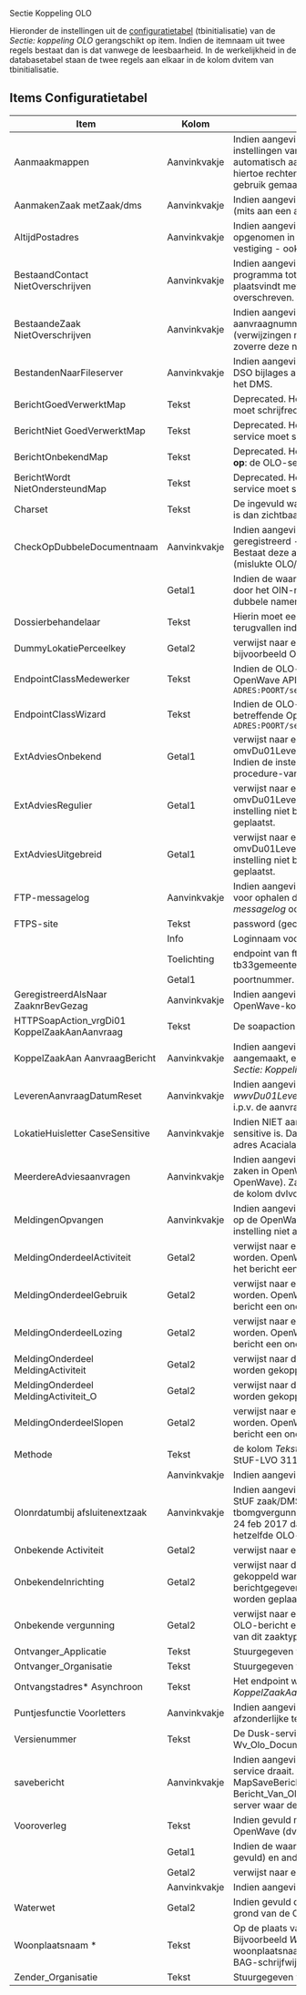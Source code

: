  Sectie Koppeling OLO

Hieronder de instellingen uit de [configuratietabel](README.md) (tbinitialisatie) van de _Sectie: koppeling OLO_ gerangschikt op item. Indien de itemnaam uit twee regels bestaat dan is dat vanwege de leesbaarheid. In de werkelijkheid in de databasetabel staan de twee regels aan elkaar in de kolom dvitem van tbinitialisatie.

## Items Configuratietabel

| Item                                         | Kolom        | Omschrijving                                           |
|----------------------------------------------|--------------|--------------------------------------------------------|
| Aanmaakmappen                                | Aanvinkvakje | Indien aangevinkt zal de OLO-verwerkingservice proberen op de fileshare (!) mappen aan te maken conform de instellingen van kolom _Tekst_ bij _Sectie: Aanmaakmappen_ waarbij _Item_ begint met \_Omgeving\_\_ of \_MilGebr\_\_. De automatisch aan te maken mappen zullen in ieder geval gedefinieerd moeten zijn als UNC-paden en de OLO-service moet hiertoe rechten hebben. Het gaat om de mappen zonder de variabelen `%inspnr%` , `%adviesnr%` en `%bezwaarnr%`. Let op: indien gebruik gemaakt wordt van de AIM tool, dan kan deze instelling NIET aanstaan. |
| AanmakenZaak metZaak/dms                     | Aanvinkvakje | Indien aangevinkt zal de OLO-service ook een StUF Zaak/DMS creerZaakbericht sturen naar het externe zaaksysteem (mits aan een aantal voorwaarden is voldaan: zie lemma _OLO-verwerking_. |
| AltijdPostadres                              | Aanvinkvakje | Indien aangevinkt en het correspondentieadres van een initiator of gemachtigde bij natuurlijkpersoon of vestiging is NIET opgenomen in het bericht, dan worden de verblijfsadresgegevens uit het OLO-bericht - naast overname in het blok vestiging - ook overgenomen in het blok postadres van de contactpersoon. |
| BestaandContact NietOverschrijven            | Aanvinkvakje | Indien aangevinkt heeft dat tot consequentie dat wanneer tijdens het inlezen van de aanvrager of gemachtigde het programma tot de conclusie komt dat deze reeds bestaat als contactadres in OpenWave, er alleen een koppeling plaatsvindt met de nieuwe vergunningsaanvraag zonder dat daarbij de bestaande contactadresgegevens worden overschreven. |
| BestaandeZaak NietOverschrijven              | Aanvinkvakje | Indien aangevinkt heeft dat tot consequentie dan wanneer een OLO-bericht wordt verwerkt met een OLO-aanvraagnummer dat al bestaat in OpenWave de gegevens van die bestaande zaak NIET worden overschreven. De (verwijzingen naar) bijlages van het OLO-bericht worden wel opgenomen in de tabel nagekomen OLO-berichten in zoverre deze nog niet bestonden (er wordt gematched op de tag bestandsnaam). |
| BestandenNaarFileserver                      | Aanvinkvakje | Indien aangevinkt en in hybride situatie dat documenten zowel op fileserver als in een DMS kunnen staan, zullen OLO en DSO bijlages automatisch op de fileserver worden geplaatst. Indien deze instelling niet bestaat of is uitgevinkt dan dus in het DMS. |
| BerichtGoedVerwerktMap                       | Tekst        | Deprecated. Het UNC-pad waarop de succesvol verwerkte OLO-berichten worden geplaatst. **Let op**: de OLO-service moet schrijfrechten hebben op deze map. Deze functie is door Messagelog overbodig geworden. |
| BerichtNiet GoedVerwerktMap                  | Tekst        | Deprecated. Het UNC-pad waarop de NIET succesvol verwerkte OLO-berichten worden geplaatst. **Let op**: de OLO-service moet schrijfrechten hebben op deze map. Deze functie is door Messagelog overbodig geworden. |
| BerichtOnbekendMap                           | Tekst        | Deprecated. Het UNC-pad waarop de onbekende -berichten die naar de OLO-service zijn gestuurd worden geplaatst. **Let op**: de OLO-service moet schrijfrechten hebben op deze map. Deze functie is door Messagelog overbodig geworden. |
| BerichtWordt NietOndersteundMap              | Tekst        | Deprecated. Het UNC-pad waarop de OLO-berichten die OpenWave niet ondersteund worden geplaatst. **Let op**: de OLO-service moet schrijfrechten hebben op deze map. Deze functie is door Messagelog overbodig geworden. |
| Charset                                      | Tekst        | De ingevuld waarde verschijnt bovenaan in de uitgaande xml van het koppelvraagaanzaak-bericht. Bijv. de waarde utf-8 is dan zichtbaar in _`<?xml version="1.0" encoding="utf-8"?>`_. |
| CheckOpDubbeleDocumentnaam                   | Aanvinkvakje | Indien aangevinkt zal OpenWave bij het plaatsen van OLO en of DSO-bijlages - indien deze automatisch worden geregistreerd - een extra check op het bestaat van de bijlagenaam in de kolom dvdocfilenaam van tbcorrespondentie. Bestaat deze al dan wordt de bijlage niet geplaatst, maar wordt wel een extra regel aangemaakt in tbbadextupload (mislukte OLO/DSO-bijlages). |
|                                              | Getal1       | Indien de waarde <> 1 dan gaat OpenWave er vanuit dat bij DSO documenten de eerste 20 posities worden ingenomen door het OIN-nummer. In verband met complexe vergunningen wordt dit OIN-nummer dan genegeerd bij de check op dubbele namen. |
| Dossierbehandelaar                           | Tekst        | Hierin moet een valide medewerkerscode (tbmedewerkers.dvcode) staan, **Let op**: case-sensitive, waarop de service kan terugvallen indien bij het zaaktype geen default behandelaar is opgegeven. |
| DummyLokatiePerceelkey                       | Getal2       | verwijst naar een dnkey van tabel locaties (tbperceeladressen) met de betekenis onbekend adres (gevuld met bijvoorbeeld Onbekende Plaats, Onbekende Straat, Huisnummer 0 of 9999). |
| EndpointClassMedewerker                      | Tekst        | Indien de OLO-service een zaak moet doorsturen naar het externe zaak/DMS wordt hier het endpoint van de autorisatie OpenWave API (getAuthorisation) verwacht: dit moet zijn: `http://IP-ADRES:POORT/services/nl.rem.openwave.published.Medewerker.nl.rem.openwave.published.MedewerkerHttpSoap12Endpoint/` |
| EndpointClassWizard                          | Tekst        | Indien de OLO-service een zaak moet doorsturen naar het externe zaak/DMS wordt hier het endpoint van de de betreffende OpenWave API (maakZaakinZaaksysteem) verwacht: dit moet zijn `http://IP-ADRES:POORT/services/nl.rem.openwave.published.Wizard.nl.rem.openwave.published.WizardHttpSoap12Endpoint/` |
| ExtAdviesOnbekend                            | Getal1       | verwijst naar een een dnkey van tabel zaaktypes omgeving (TbSoortOmgverg) waaronder de OLO-berichten van type omvDu01LeverenAanvraag met de tag aanvraagprocedure anders dan regulier of uitgebreid moeten worden geplaatst. Indien de instelling niet bestaat dan worden deze adviesaanvragen onder de verplichte OW zaaktype voor geen-procedure-van-toepassing geplaatst. |
| ExtAdviesRegulier                            | Getal1       | verwijst naar een een dnkey van tabel zaaktypes omgeving TbSoortOmgverg waaronder de OLO-berichten van type omvDu01LeverenAanvraag met de tag aanvraagprocedure _Reguliere procedure_ geplaatst moeten worden. Indien de instelling niet bestaat dan worden deze adviesaanvragen onder de verplichte OW zaaktype voor de reguliere procedure geplaatst. |
| ExtAdviesUitgebreid                          | Getal1       | verwijst naar een een dnkey van tabel zaaktypes omgeving (TbSoortOmgverg) waaronder de OLO-berichten van type omvDu01LeverenAanvraag met de tag aanvraagprocedure _Uitgebreide procedure_ geplaatst moeten worden. Indien de instelling niet bestaat dan worden deze adviesaanvragen onder de verplichte OW zaaktype voor de uitgebreide procedure geplaatst. |
| FTP-messagelog                               | Aanvinkvakje | Indien aangevinkt worden de aanroepen naar de FTPS-site voor ophalen ontbrekende OLO-documenten en aanroepen voor ophalen documenten uit DSO (verzoeken), gelogd in tbmessagelog (mits de algemene instelling _Sectie: OWB en Item: messagelog_ ook is aangevinkt). |
| FTPS-site                                    | Tekst        | password (gecrypt) van toegang tot OLO-ftps-site.      |
|                                              | Info         | Loginnaam voor toegang tot ftps-site.                  |
|                                              | Toelichting  | endpoint van ftps-site. OpenWave zal voor deze credentials overigens eerst kijken naar de ingestelde waarden in tabel tb33gemeente |
|                                              | Getal1       | poortnummer.                                           |
| GeregistreerdAlsNaar ZaaknrBevGezag          | Aanvinkvakje | Indien aangevinkt, dan wordt de tag identificatie uit het OLO-bericht van blok _StaatGeregistreerdAls_ opgeslagen in de OpenWave-kolom dvzaaknrbevgezag i.p.v. dvintzaakcode (zaaknr extern zaak/DMS). |
| HTTPSoapAction_vrgDi01 KoppelZaakAanAanvraag | Tekst        | De soapaction nodig bij uitgaande bericht. Vullen met _vrgDi01KoppelZaakAanAanvraag_. |
| KoppelZaakAan AanvraagBericht                | Aanvinkvakje | Indien aangevinkt dan zal OpenWave na ontvangst van een aanvraag, waarbij een nieuwe zak in OpenWave is aangemaakt, een zogenaamd vrgDi01KoppelZaakAanAanvraag bericht naar het endpoint genoemd in kolom _Tekst_ van _Sectie: Koppeling OLO Item: Ontvangstadres_Asynchroon_. |
| LeverenAanvraagDatumReset                    | Aanvinkvakje | Indien aangevinkt en het gaat om de verwerking van de berichtsoorten _OmvDu01LeverenAanvraag en wwvDu01LeverenAanvraag_, dan zal de startdatum (tbomgvergunning.ddaanvraag) worden gevuld met de systeemdatum i.p.v. de aanvraagdatum uit het bericht. |
| LokatieHuisletter CaseSensitive              | Aanvinkvakje | Indien NIET aangevinkt betekent dit dat bij het inlezen van het locatie adres uit het OLO-bericht de huisletter niet case-sensitive is. Dat wil zeggen dat een aanvraag voor bijvoorbeeld Acacialaan 1 b gekoppeld kan worden aan het locatie adres Acacialaan 1 b of aan 1 B. De default instelling is aangevinkt!!!! dus wel onderscheid. |
| MeerdereAdviesaanvragen                      | Aanvinkvakje | Indien aangevinkt ontstaan bij de berichtsoorten _omvDu01LeverenAanvraag of wwvDu01LeverenAanvraag_ meerdere zaken in OpenWave wanneer de berichten doublure-waardes hebben in de tag `<aanvraagnummer>`(OLO/DSO nummer in OpenWave). Zaken in OpenWave worden in dat geval automatisch voorzien van een postfix (bijv.\_1 of \*2) om de waarde in de kolom dvlvoaanvraagnr uniek te houden. |
| MeldingenOpvangen                            | Aanvinkvakje | Indien aangevinkt dan worden OLO-berichten met de procedure _Geen procedure van toepassing_ of _Onbekend_ geplaatst op de OpenWave zaaktypes Sloopmelding of Gebruikmelding, Lozingsmelding of Activiteitenmelding. Indien deze instelling niet aangevinkt is dan worden deze OLO-berichten geplaatst op de onbekende OLO-vergunning. |
| MeldingOnderdeelActiviteit                   | Getal2       | verwijst naar een dnkey van tabel zaaktypes omgeving (TbSoortOmgverg) waaronder de activiteitenmeldingen geplaatst worden. OpenWave beschouwt een OLO-bericht als een activiteitenmelding indien _MeldingenOpvangen_ aangevinkt is en het bericht een onderdeel `<onderdeelActiviteitenMelding>` bevat. |
| MeldingOnderdeelGebruik                      | Getal2       | verwijst naar een dnkey van tabel zaaktypes omgeving (TbSoortOmgverg) waaronder de gebruiksmeldingen geplaatst worden. OpenWave beschouwt een OLO-bericht als een gebruiksmelding indien _MeldingenOpvangen_ aangevinkt is en het bericht een onderdeel `<onderdeelGebruik>` bevat. |
| MeldingOnderdeelLozing                       | Getal2       | verwijst naar een dnkey van tabel zaaktypes omgeving (TbSoortOmgverg) waaronder de lozingsmeldingen geplaatst worden. OpenWave beschouwt een OLO-bericht als een lozingsmelding indien _MeldingenOpvangen_ aangevinkt is en het bericht een onderdeel `<onderdeelMeldingLozingOpDeBodemOfDeRioleringBuitenInrichtingen>` bevat. |
| MeldingOnderdeel MeldingActiviteit           | Getal2       | verwijst naar de dnkey van tabel zaaktypes milieu/gebruik (TbSoortMilverg) waaraan de activiteitenmelding AIM moet worden gekoppeld. Een van _MeldingOnderdeelMeldingActiviteit_ of _MeldingOnderdeelMeldingActiviteit_O_ moet bestaan. |
| MeldingOnderdeel MeldingActiviteit_O         | Getal2       | verwijst naar de dnkey van tabel zaaktypes omgeving (TbSoortOmgverg) waaraan de activiteitenmelding AIM moet worden gekoppeld. |
| MeldingOnderdeelSlopen                       | Getal2       | verwijst naar een dnkey van tabel zaaktypes omgeving (TbSoortOmgverg) waaronder de sloopmeldingen geplaatst worden. OpenWave beschouwt een OLO-bericht als een sloopmelding indien _MeldingenOpvangen_ aangevinkt is en het bericht een onderdeel `<onderdeelSlopen>` bevat. |
| Methode                                      | Tekst        | de kolom _Tekst_ moet de waarde _StUF-LVO 311_ hebben en aangevinkt zijn. De service verwerkt met deze instelling zowel StUF-LVO 311 als StUF-LVO 312 berichten. |
|                                              | Aanvinkvakje | Indien aangevinkt dan verwerkt de DUSK Open-Waveservice inkomende OLO-berichten. |
| Olonrdatumbij afsluitenextzaak               | Aanvinkvakje | Indien aangevinkt en een gevulde einddatum wordt meegestuurd bij een Omgevingszaak met een OLO-nummer met een StUF zaak/DMS actualiseerStatus-bericht dan wordt aan het OLO-nummer (kolom dvlvoaanvraagnr van tbomgvergunning) een datum string met format '-jjjjmmdd' toegevoegd (dus als OLO-nummer is 123456 en de datum is 24 feb 2017 dan wordt dat 123456-20170224). Dit betekent dat een tweede adviesaanvraag (soms half jaar later) op hetzelfde OLO-nummer dan als nieuwe zaak wordt beschouwd door OpenWave. |
| Onbekende Activiteit                         | Getal2       | verwijst naar een dnkey van beheertabel activiteitsoorten (tbsrtToestemming) met de betekenis onbekende OLO-activiteit. |
| OnbekendeInrichting                          | Getal2       | verwijst naar de dnkey van de inrichting (tbmilinrichtingen) waaraan een AIM-milieuactiviteitenmelding moet worden gekoppeld wanneer het programma niet in staat is een bekende inrichting uit tbmilinrichtingen te kiezen op grond van de berichtgegevens. Deze instelling is alleen nodig indien de de AIM-meldingen in de tabel tbMilvergunningen moeten worden geplaatst. |
| Onbekende vergunning                         | Getal2       | verwijst naar een dnkey van beheertabel zaaktypes omgeving (TbSoortOmgverg). Deze verwijzing wordt gebruikt indien OLO-bericht een niet nader te plaatsen soort procedure geeft of facultatieve instellingen ontbreken. De OpenWave naam van dit zaaktype kan bijvoorbeeld Onbekende OLO_vergunning zijn. |
| Ontvanger_Applicatie                         | Tekst        | Stuurgegeven voor uitgaande bericht vrgDi01KoppelZaakAanAanvraag. |
| Ontvanger_Organisatie                        | Tekst        | Stuurgegeven voor uitgaande bericht vrgDi01KoppelZaakAanAanvraag. |
| Ontvangstadres\* Asynchroon                  | Tekst        | Het endpoint waar het vrgDi01KoppelZaakAanAanvraag bericht naar toe moet inden de instelling _KoppelZaakAanAanvraagBericht_ aangevinkt is. |
| Puntjesfunctie Voorletters                   | Aanvinkvakje | Indien aangevinkt is dan zal het programma alvorens de kolom voorletters bij een contactpersoon te vullen zo nodig de afzonderlijke tekens scheiden met een punt. |
| Versienummer                                 | Tekst        | De Dusk-service die inkomende OLO-berichten verwerkt zet hier zelf bij een databasecontact het versienummer neer van Wv_Olo_Document_311.dll. |
| savebericht                                  | Aanvinkvakje | Indien aangevinkt dan worden de inkomende OLO-berichten als file gelogd op een map op de server waar de Dusk-OLO-service draait. Deze mapnaam staat in een configuratiefile naast de Berichtenservice (dusk.ini). Sectie: [Log] en Item: MapSaveBericht. De namen van de files die hier komen te staan worden door de service zelf gegenereerd, bijvoorbeeld Bericht_Van_Olo_Naar_Dusk_140602150536.xml. Voor het definiëren van de map zijn systeembeheerrechten op de server waar de OLO-service draait nodig. |
| Vooroverleg                                  | Tekst        | Indien gevuld met een tekst waarvan de lengte kleiner of gelijk 5 is zal het OLO-nummer bij een vooroverlegkaart in OpenWave (dvlvoaanvraagnr) worden opgeslagen met deze tekst als prefix. |
|                                              | Getal1       | Indien de waarde 1 dan wordt de dvaanvraagnaam bij vooroverleg gevuld met de waarde van de tag toelichting (mits gevuld) en anders (dus geen toelichting of Getal1 <> 1) dan met de vaste tekst _Aanvragen Vooroverleg_. |
|                                              | Getal2       | verwijst naar een dnkey van beheertabel zaaktypes omgeving (TbSoortOmgverg) die de betekenis vooroverleg heeft. |
|                                              | Aanvinkvakje | Indien aangevinkt zullen documenten ook geplaatst kunnen worden bij een vooroverleg met prefixnummer. |
| Waterwet                                     | Getal2       | Indien gevuld dan verwijst deze waarde naar een dnkey van tbsoortomgverg (zaaktypes omgeving) waar nieuwe zaken op grond van de OLO–berichtsoorten wwvDi01AanbiedenAanvraag en wwvDu01LeverenAanvraag aan gekoppeld worden. |
| Woonplaatsnaam \*                            | Tekst        | Op de plaats van de asterisk in de itemnaam de afwijkende schrijfwijze van de plaatsnaam in het OLO bericht t.o.v. BAG. Bijvoorbeeld _Woonplaatsnaam Ede (GLD)_. In de kolom _Tekst_ moet vervolgens de juiste schrijfwijze van de woonplaatsnaam komen te staan, zoals _Ede_, zoals deze staat in de Wave-tabel tbwoonplaats (zie Locatie), waarin de BAG-schrijfwijze zou moeten staan. |
| Zender_Organisatie                           | Tekst        | Stuurgegeven voor uitgaande bericht vrgDi01KoppelZaakAanAanvraag. |
